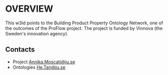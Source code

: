 # OVERVIEW

This w3id points to the Building Product Property Ontology Network, one of the outcomes of the ProFlow project. The project is funded by Vinnova (the Sweden's innovation agency).

 
## Contacts

* Project Annika.Moscati@ju.se
* Ontologies He.Tan@ju.se
